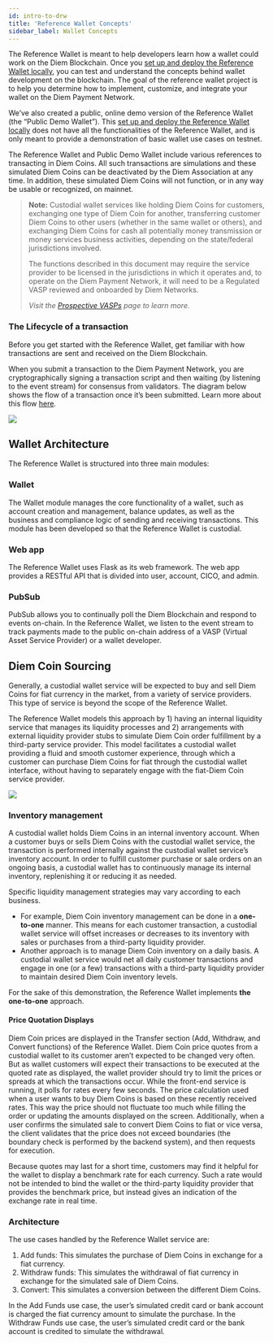```yaml
---
id: intro-to-drw
title: 'Reference Wallet Concepts'
sidebar_label: Wallet Concepts
---
```


The Reference Wallet is meant to help developers learn how a wallet could work on the Diem Blockchain. Once you [set up and deploy the Reference Wallet locally](wallet-app/develop-reference-wallet.md), you can test and understand the concepts behind wallet development on the blockchain. The goal of the reference wallet project is to help you determine how to implement, customize, and integrate your wallet on the Diem Payment Network.

We’ve also created a public, online demo version of the Reference Wallet (the “Public Demo Wallet”). This [set up and deploy the Reference Wallet locally](wallet-app/develop-reference-wallet.md) does not have all the functionalities of the Reference Wallet, and is only meant to provide a demonstration of basic wallet use cases on testnet.

The Reference Wallet and Public Demo Wallet include various references to transacting in Diem Coins.  All such transactions are simulations and these simulated Diem Coins can be deactivated by the Diem Association at any time.  In addition, these simulated Diem Coins will not function, or in any way be usable or recognized, on mainnet.


> **Note:** Custodial wallet services like holding Diem Coins for customers, exchanging one type of Diem Coin for another, transferring customer Diem Coins to other users (whether in the same wallet or others), and exchanging Diem Coins for cash all potentially money transmission or money services business activities, depending on the state/federal jurisdictions involved.
>
> The functions described in this document may require the service provider to be licensed in the jurisdictions in which it operates and, to operate on the Diem Payment Network, it will need to be a Regulated VASP reviewed and onboarded by Diem Networks.
>
> *Visit the [Prospective VASPs](reference/prospective-vasps.md) page to learn more.*


### The Lifecycle of a transaction

Before you get started with the Reference Wallet, get familiar with how transactions are sent and received on the Diem Blockchain.

When you submit a transaction to the Diem Payment Network, you are cryptographically signing a transaction script and then waiting (by listening to the event stream) for consensus from validators. The diagram below shows the flow of a transaction once it’s been submitted. Learn more about this flow [here](core/life-of-a-transaction.md).


![](/img/docs/validator.svg)

## Wallet Architecture


The Reference Wallet is structured into three main modules:



### Wallet

The Wallet module manages the core functionality of a wallet, such as account creation and management, balance updates, as well as the business and compliance logic of sending and receiving transactions. This module has been developed so that the Reference Wallet is custodial.



### Web app

The Reference Wallet uses Flask as its web framework. The web app provides a RESTful API that is divided into user, account, CICO, and admin.



### PubSub

PubSub allows you to continually poll the Diem Blockchain and respond to events on-chain. In the Reference Wallet, we listen to the event stream to track payments made to the public on-chain address of a VASP (Virtual Asset Service Provider) or a wallet developer.


## Diem Coin Sourcing

Generally, a custodial wallet service will be expected to buy and sell Diem Coins for fiat currency in the market, from a variety of service providers. This type of service is beyond the scope of the Reference Wallet.

The Reference Wallet models this approach by 1) having an internal liquidity service that manages its liquidity processes and 2) arrangements with external liquidity provider stubs to simulate Diem Coin order fulfillment by a third-party service provider. This model facilitates a custodial wallet providing a fluid and smooth customer experience, through which a customer can purchase Diem Coins for fiat through the custodial wallet interface, without having to separately engage with the fiat-Diem Coin service provider.

![](/img/docs/diem-c-sourcing.svg)



### Inventory management

A custodial wallet holds Diem Coins in an internal inventory account. When a customer buys or sells Diem Coins with the custodial wallet service, the transaction is performed internally against the custodial wallet service’s inventory account. In order to fulfill customer purchase or sale orders on an ongoing basis, a custodial wallet has to continuously manage its internal inventory, replenishing it or reducing it as needed.

Specific liquidity management strategies may vary according to each business.

* For example, Diem Coin inventory management can be done in a **one-to-one** manner. This means for each customer transaction, a custodial wallet service will offset increases or decreases to its inventory with sales or purchases from a third-party liquidity provider.
* Another approach is to manage Diem Coin inventory on a daily basis.  A custodial wallet service would net all daily customer transactions and engage in one (or a few) transactions with a third-party liquidity provider to maintain desired Diem Coin inventory levels.


For the sake of this demonstration, the Reference Wallet implements **the one-to-one** approach.



#### Price Quotation Displays

Diem Coin prices are displayed in the Transfer section (Add, Withdraw, and Convert functions) of the Reference Wallet. Diem Coin price quotes from a custodial wallet to its customer aren’t expected to be changed very often. But as wallet customers will expect their transactions to be executed at the quoted rate as displayed, the wallet provider should try to limit the prices or spreads at which the transactions occur. While the front-end service is running, it polls for rates every few seconds. The price calculation used when a user wants to buy Diem Coins is based on these recently received rates. This way the price should not fluctuate too much while filling the order or updating the amounts displayed on the screen. Additionally, when a user confirms the simulated sale to convert Diem Coins to fiat or vice versa, the client validates that the price does not exceed boundaries (the boundary check is performed by the backend system), and then requests for execution.

Because quotes may last for a short time, customers may find it helpful for the wallet to display a benchmark rate for each currency. Such a rate would not be intended to bind the wallet or the third-party liquidity provider that provides the benchmark price, but instead gives an indication of the exchange rate in real time.



### Architecture

The use cases handled by the Reference Wallet service are:

1. Add funds: This simulates the purchase of Diem Coins in exchange for a fiat currency.
2. Withdraw funds: This simulates the withdrawal of fiat currency in exchange for the simulated sale of Diem Coins.
3. Convert: This simulates a conversion between the different Diem Coins.

In the Add Funds use case, the user’s simulated credit card or bank account is charged the fiat currency amount to simulate the purchase. In the Withdraw Funds use case, the user’s simulated credit card or the bank account is credited to simulate the withdrawal.

